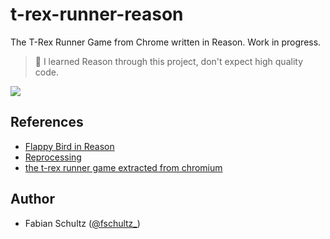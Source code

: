 # t-rex-runner-reason

The T-Rex Runner Game from Chrome written in Reason. Work in progress.

> 🚨 I learned Reason through this project, don't expect high quality code.

![](.github/demo.gif)

## References

- [Flappy Bird in Reason](https://github.com/bsansouci/reprocessing-example/tree/livestream-flappybird)
- [Reprocessing](https://github.com/Schmavery/reprocessing)
- [the t-rex runner game extracted from chromium](https://github.com/wayou/t-rex-runner)

## Author

- Fabian Schultz ([@fschultz\_](https://twitter.com/fschultz_))
